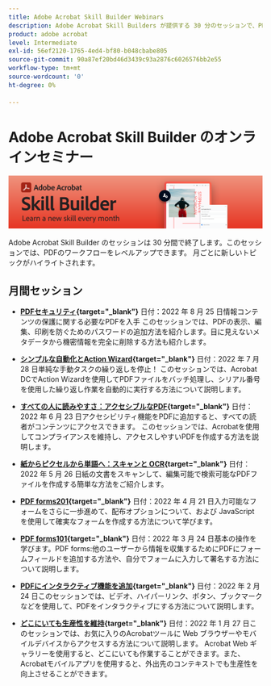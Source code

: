 ```yaml
---
title: Adobe Acrobat Skill Builder Webinars
description: Adobe Acrobat Skill Builders が提供する 30 分のセッションで、PDf のワークフローをレベルアップできます
product: adobe acrobat
level: Intermediate
exl-id: 56ef2120-1765-4ed4-bf80-b048cbabe805
source-git-commit: 90a87ef20bd46d3439c93a2876c6026576bb2e55
workflow-type: tm+mt
source-wordcount: '0'
ht-degree: 0%

---
```


# Adobe Acrobat Skill Builder のオンラインセミナー

![Acrobat Skill Builder の画像](../assets/sbacrobatwebinars.png)

Adobe Acrobat Skill Builder のセッションは 30 分間で終了します。このセッションでは、PDFのワークフローをレベルアップできます。 月ごとに新しいトピックがハイライトされます。

## 月間セッション

* **[PDFセキュリティ](https://adobe-acrobat-skill-builder.joinus.adobeevents.com/attendease/networking/experience/ad3778d2-f2c3-4966-98ed-8b1bb90e4b2b/180ad785-1b5b-4c80-80ab-1df345f082ff){target=&quot;_blank&quot;}**
日付：2022 年 8 月 25 日情報コンテンツの保護に関する必要なPDFを入手 このセッションでは、PDFの表示、編集、印刷を防ぐためのパスワードの追加方法を紹介します。目に見えないメタデータから機密情報を完全に削除する方法も紹介します。

* **[シンプルな自動化とAction Wizard](https://adobe-acrobat-skill-builder.joinus.adobeevents.com/attendease/networking/experience/45ef14f7-e5e4-4fe0-ba26-905adac092a2/24bf421e-f489-47dc-a5a4-d8d70858348c){target=&quot;_blank&quot;}**
日付：2022 年 7 月 28 日単純な手動タスクの繰り返しを停止！ このセッションでは、Acrobat DCでAction Wizardを使用してPDFファイルをバッチ処理し、シリアル番号を使用した繰り返し作業を自動的に実行する方法について説明します。

* **[すべての人に読みやすさ：アクセシブルなPDF](https://adobe-acrobat-skill-builder.joinus.adobeevents.com/attendease/networking/experience/18c111bd-9c63-4636-a4fd-8dc045a20423/8484f6c9-e2c9-4e1c-8d03-c2ca1d4db77c){target=&quot;_blank&quot;}**
日付：2022 年 6 月 23 日アクセシビリティ機能をPDFに追加すると、すべての読者がコンテンツにアクセスできます。 このセッションでは、Acrobatを使用してコンプライアンスを維持し、アクセスしやすいPDFを作成する方法を説明します。

* **[紙からピクセルから単語へ：スキャンと OCR](https://adobe-acrobat-skill-builder.joinus.adobeevents.com/attendease/networking/experience/db1178ff-fd0e-4429-9a91-dae080cac9c3/611fa8dd-1b65-4135-800b-feb61541615f){target=&quot;_blank&quot;}**
日付：2022 年 5 月 26 日紙の文書をスキャンして、編集可能で検索可能なPDFファイルを作成する簡単な方法をご紹介します。

* **[PDF forms201](https://adobe-acrobat-skill-builder.joinus.adobeevents.com/attendease/networking/experience/e05d5e32-598e-49a2-b847-a06207dcbfd7/39c070e1-4ef4-4fc2-aa1e-bf89fb59215e){target=&quot;_blank&quot;}**
日付：2022 年 4 月 21 日入力可能なフォームをさらに一歩進めて、配布オプションについて、および JavaScript を使用して確実なフォームを作成する方法について学びます。

* **[PDF forms101](https://adobe-acrobat-skill-builder.joinus.adobeevents.com/attendease/networking/experience/c7f08842-3d62-4b98-bb2a-029feef13621/5f8f1f46-c321-4fba-8c49-4b89d3de6d36){target=&quot;_blank&quot;}**
日付：2022 年 3 月 24 日基本の操作を学びます。PDF forms:他のユーザーから情報を収集するためにPDFにフォームフィールドを追加する方法や、自分でフォームに入力して署名する方法について説明します。

* **[PDFにインタラクティブ機能を追加](https://adobe-acrobat-skill-builder.joinus.adobeevents.com/attendease/networking/experience/c3150e33-0164-4f94-ac46-aec99b843291/14ea3de0-529f-4c79-9020-cd0a4f98aab0){target=&quot;_blank&quot;}**
日付：2022 年 2 月 24 日このセッションでは、ビデオ、ハイパーリンク、ボタン、ブックマークなどを使用して、PDFをインタラクティブにする方法について説明します。

* **[どこにいても生産性を維持](https://adobe-acrobat-skill-builder.joinus.adobeevents.com/attendease/networking/experience/99e0622a-adf9-4a8b-918f-fd4f4b3a3235/53620704-6da7-4b88-97da-a1f9f0fff3f4){target=&quot;_blank&quot;}**
日付：2022 年 1 月 27 日このセッションでは、お気に入りのAcrobatツールに Web ブラウザーやモバイルデバイスからアクセスする方法について説明します。 Acrobat Web ギャラリーを使用すると、どこにいても作業することができます。また、Acrobatモバイルアプリを使用すると、外出先のコンテキストでも生産性を向上させることができます。
